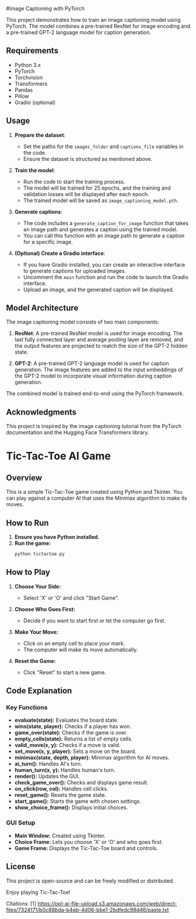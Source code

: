 
#Image Captioning with PyTorch

This project demonstrates how to train an image captioning model using PyTorch. The model combines a pre-trained ResNet for image encoding and a pre-trained GPT-2 language model for caption generation.

## Requirements

- Python 3.x
- PyTorch
- Torchvision
- Transformers
- Pandas
- Pillow
- Gradio (optional)


## Usage

1. **Prepare the dataset**:
   - Set the paths for the `images_folder` and `captions_file` variables in the code.
   - Ensure the dataset is structured as mentioned above.

2. **Train the model**:
   - Run the code to start the training process.
   - The model will be trained for 25 epochs, and the training and validation losses will be displayed after each epoch.
   - The trained model will be saved as `image_captioning_model.pth`.

3. **Generate captions**:
   - The code includes a `generate_caption_for_image` function that takes an image path and generates a caption using the trained model.
   - You can call this function with an image path to generate a caption for a specific image.

4. **(Optional) Create a Gradio interface**:
   - If you have Gradio installed, you can create an interactive interface to generate captions for uploaded images.
   - Uncomment the `main` function and run the code to launch the Gradio interface.
   - Upload an image, and the generated caption will be displayed.

## Model Architecture

The image captioning model consists of two main components:

1. **ResNet**: A pre-trained ResNet model is used for image encoding. The last fully connected layer and average pooling layer are removed, and the output features are projected to match the size of the GPT-2 hidden state.

2. **GPT-2**: A pre-trained GPT-2 language model is used for caption generation. The image features are added to the input embeddings of the GPT-2 model to incorporate visual information during caption generation.

The combined model is trained end-to-end using the PyTorch framework.

## Acknowledgments

This project is inspired by the image captioning tutorial from the PyTorch documentation and the Hugging Face Transformers library.

# Tic-Tac-Toe AI Game

## Overview

This is a simple Tic-Tac-Toe game created using Python and Tkinter. You can play against a computer AI that uses the Minimax algorithm to make its moves.

## How to Run

1. **Ensure you have Python installed.**
2. **Run the game:**
    ```bash
    python tictactoe.py
    ```

## How to Play

1. **Choose Your Side:**
   - Select 'X' or 'O' and click "Start Game".

2. **Choose Who Goes First:**
   - Decide if you want to start first or let the computer go first.

3. **Make Your Move:**
   - Click on an empty cell to place your mark.
   - The computer will make its move automatically.

4. **Reset the Game:**
   - Click "Reset" to start a new game.

## Code Explanation

### Key Functions

- **evaluate(state):** Evaluates the board state.
- **wins(state, player):** Checks if a player has won.
- **game_over(state):** Checks if the game is over.
- **empty_cells(state):** Returns a list of empty cells.
- **valid_move(x, y):** Checks if a move is valid.
- **set_move(x, y, player):** Sets a move on the board.
- **minimax(state, depth, player):** Minimax algorithm for AI moves.
- **ai_turn():** Handles AI's turn.
- **human_turn(x, y):** Handles human's turn.
- **render():** Updates the GUI.
- **check_game_over():** Checks and displays game result.
- **on_click(row, col):** Handles cell clicks.
- **reset_game():** Resets the game state.
- **start_game():** Starts the game with chosen settings.
- **show_choice_frame():** Displays initial choices.

### GUI Setup

- **Main Window:** Created using Tkinter.
- **Choice Frame:** Lets you choose 'X' or 'O' and who goes first.
- **Game Frame:** Displays the Tic-Tac-Toe board and controls.

## License

This project is open-source and can be freely modified or distributed.

Enjoy playing Tic-Tac-Toe!

Citations:
[1] https://ppl-ai-file-upload.s3.amazonaws.com/web/direct-files/7324171/b0c88bda-b4eb-4d06-bbe1-2bdfedc98d46/paste.txt
